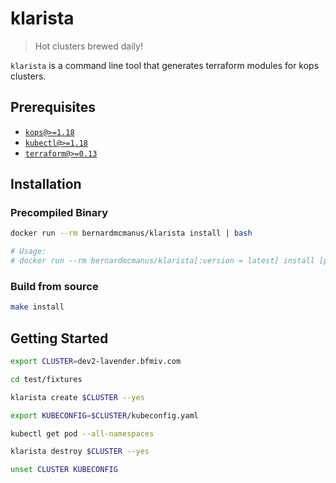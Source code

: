 # klarista

> Hot clusters brewed daily!

`klarista` is a command line tool that generates terraform modules for kops clusters.

## Prerequisites

- [`kops@>=1.18`](https://kubernetes.io/docs/setup/production-environment/tools/kops/)
- [`kubectl@>=1.18`](https://kubernetes.io/docs/tasks/tools/install-kubectl/)
- [`terraform@>=0.13`](https://www.terraform.io/downloads.html)

## Installation

### Precompiled Binary

```bash
docker run --rm bernardmcmanus/klarista install | bash

# Usage:
# docker run --rm bernardmcmanus/klarista[:version = latest] install [path = /usr/local/bin] | bash
```

### Build from source

```bash
make install
```

## Getting Started

```bash
export CLUSTER=dev2-lavender.bfmiv.com

cd test/fixtures

klarista create $CLUSTER --yes

export KUBECONFIG=$CLUSTER/kubeconfig.yaml

kubectl get pod --all-namespaces

klarista destroy $CLUSTER --yes

unset CLUSTER KUBECONFIG
```
